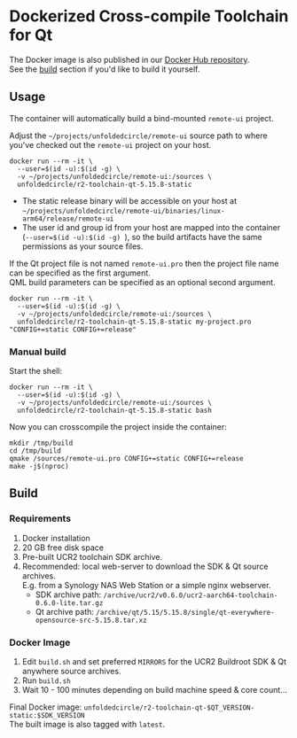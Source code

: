 # Dockerized Cross-compile Toolchain for Qt

The Docker image is also published in our [Docker Hub repository](https://hub.docker.com/u/unfoldedcircle).  
See the [build](#build) section if you'd like to build it yourself.

## Usage

The container will automatically build a bind-mounted `remote-ui` project.

Adjust the `~/projects/unfoldedcircle/remote-ui` source path to where you've checked out the `remote-ui` project on
your host.

```shell
docker run --rm -it \
  --user=$(id -u):$(id -g) \
  -v ~/projects/unfoldedcircle/remote-ui:/sources \
  unfoldedcircle/r2-toolchain-qt-5.15.8-static
```

- The static release binary will be accessible on your host at
  `~/projects/unfoldedcircle/remote-ui/binaries/linux-arm64/release/remote-ui`
- The user id and group id from your host are mapped into the container (`--user=$(id -u):$(id -g) `), so the build
  artifacts have the same permissions as your source files.

If the Qt project file is not named `remote-ui.pro` then the project file name can be specified as the first argument.  
QML build parameters can be specified as an optional second argument.

```shell
docker run --rm -it \
  --user=$(id -u):$(id -g) \
  -v ~/projects/unfoldedcircle/remote-ui:/sources \
  unfoldedcircle/r2-toolchain-qt-5.15.8-static my-project.pro "CONFIG+=static CONFIG+=release"
```

### Manual build

Start the shell:
```shell
docker run --rm -it \
  --user=$(id -u):$(id -g) \
  -v ~/projects/unfoldedcircle/remote-ui:/sources \
  unfoldedcircle/r2-toolchain-qt-5.15.8-static bash
```

Now you can crosscompile the project inside the container:

```shell
mkdir /tmp/build
cd /tmp/build
qmake /sources/remote-ui.pro CONFIG+=static CONFIG+=release
make -j$(nproc)
```

## Build

### Requirements

1. Docker installation
2. 20 GB free disk space
3. Pre-built UCR2 toolchain SDK archive.
4. Recommended: local web-server to download the SDK & Qt source archives.  
   E.g. from a Synology NAS Web Station or a simple nginx webserver.
    - SDK archive path: `/archive/ucr2/v0.6.0/ucr2-aarch64-toolchain-0.6.0-lite.tar.gz`
    - Qt archive path:  `/archive/qt/5.15/5.15.8/single/qt-everywhere-opensource-src-5.15.8.tar.xz`

### Docker Image

1. Edit `build.sh` and set preferred `MIRRORS` for the UCR2 Buildroot SDK & Qt anywhere source archives.
2. Run `build.sh`
3. Wait 10 - 100 minutes depending on build machine speed & core count...

Final Docker image: `unfoldedcircle/r2-toolchain-qt-$QT_VERSION-static:$SDK_VERSION`  
The built image is also tagged with `latest`.
